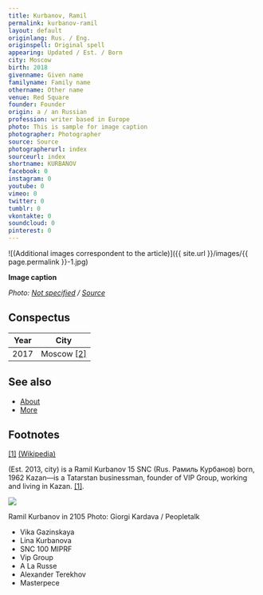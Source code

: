 ```yaml
---
title: Kurbanov, Ramil
permalink: kurbanov-ramil
layout: default
originlang: Rus. / Eng.
originspell: Original spell
appearing: Updated / Est. / Born
city: Moscow
birth: 2018
givenname: Given name
familyname: Family name
othername: Other name
venue: Red Square
founder: Founder
origin: a / an Russian
profession: writer based in Europe
photo: This is sample for image caption
photographer: Photographer
source: Source
photographerurl: index
sourceurl: index
shortname: KURBANOV
facebook: 0
instagram: 0
youtube: 0
vimeo: 0
twitter: 0
tumblr: 0
vkontakte: 0
soundcloud: 0
pinterest: 0
---
```


![(Additional images correspondent to the article)]({{ site.url }}/images/{{ page.permalink }}-1.jpg)

**Image caption**

*Photo: [Not specified](index) / [Source](index)*

## Сonspectus

|Year|City|
|-|-|
|2017|Moscow <span id="a2">[\[2\]](#f2)</span>|

## See also

+ [About](index)
+ [More](index)

## Footnotes

[[1]](#a1) <span id="f1"></span> [(Wikipedia)](index)

(Est. 2013, city) is a Ramil Kurbanov 15 SNC (Rus. Рамиль Курбанов) born, 1962 Kazan—is a Tatarstan businessman, founder of VIP Group, working and living in Kazan.  <span id="a1">[\[1\]](#f1)</span>.

![](/encyclopedia/images/kurbanov.jpg)

Ramil Kurbanov in 2105
Photo: Giorgi Kardava / Peopletalk

+ Vika Gazinskaya
+ Lina Kurbanova
+ SNC 100 MIPRF
+ Vip Group
+ A La Russe
+ Alexander Terekhov
+ Masterpece
